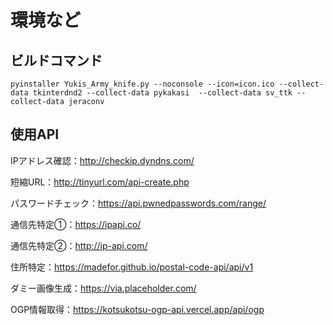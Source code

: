 # 環境など

## ビルドコマンド

```
pyinstaller Yukis_Army_knife.py --noconsole --icon=icon.ico --collect-data tkinterdnd2 --collect-data pykakasi  --collect-data sv_ttk --collect-data jeraconv
```

## 使用API

IPアドレス確認：http://checkip.dyndns.com/

短縮URL：http://tinyurl.com/api-create.php

パスワードチェック：https://api.pwnedpasswords.com/range/

通信先特定①：https://ipapi.co/

通信先特定②：http://ip-api.com/

住所特定：https://madefor.github.io/postal-code-api/api/v1

ダミー画像生成：https://via.placeholder.com/

OGP情報取得：https://kotsukotsu-ogp-api.vercel.app/api/ogp